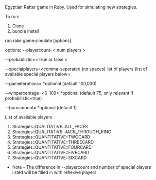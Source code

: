 Egyptian Rafter game in Ruby. Used for simulating new strategies.

To run:

1. Clone
2. bundle install

run rake game:simulate [options]

options: 
  --playercount=< num players >
  
  --probablistic=< true or false >
  
  --specialplayers=<comma-seperated (no spaces) list of players (list of available special players below>
  
  --gameiterations=<numgames> *optional (default 100,000)
  
  --winpercentage=<0-100> *optional (default 75, only relevant if probabilistic=true)
  
  --burnamount=<numcardstoburn> *optional (default 1)
 
 
 List of available players
  1. Strategies::QUALITATIVE::ALL_FACES
  2. Strategies::QUALITATIVE::JACK_THROUGH_KING
  3. Strategies::QUANTITATIVE::TWOCARD
  4. Strategies::QUANTITATIVE::THREECARD
  5. Strategies::QUANTITATIVE::FOURCARD
  6. Strategies::QUANTITATIVE::FIVECARD
  7. Strategies::QUANTITATIVE::SIXCARD
  * Note - The difference in --playercount and number of special players listed will be filled in with reflexive players
   

